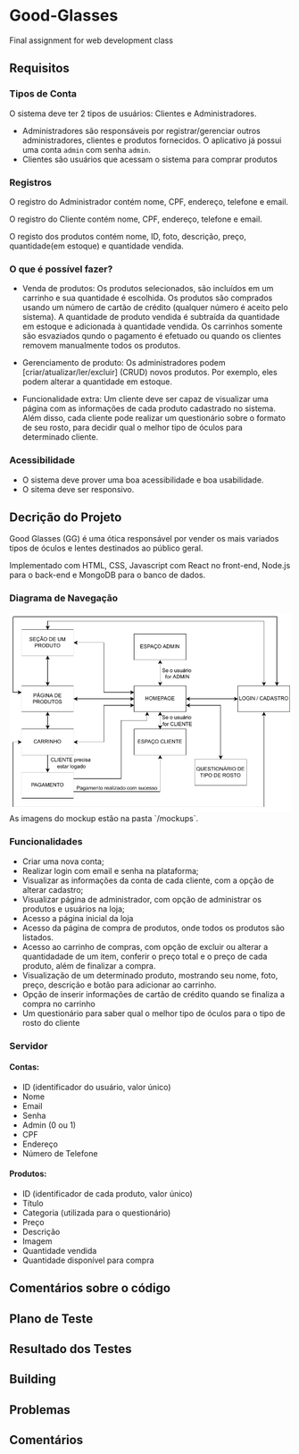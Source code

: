 # Good-Glasses
Final assignment for web development class

## Requisitos

### Tipos de Conta
O sistema deve ter 2 tipos de usuários: Clientes e Administradores.
- Administradores são responsáveis por registrar/gerenciar outros administradores,
clientes e produtos fornecidos. O aplicativo já possui uma conta `admin`
com senha `admin`.
- Clientes são usuários que acessam o sistema para comprar produtos

### Registros
O registro do Administrador contém nome, CPF, endereço, telefone e email.

O registro do Cliente contém nome, CPF, endereço, telefone e email.

O registo dos produtos contém nome, ID, foto, descrição, preço, quantidade(em estoque)
e quantidade vendida.

### O que é possível fazer?
- Venda de produtos: Os produtos selecionados, são incluídos em um carrinho e sua quantidade é
escolhida. Os produtos são comprados usando um número de cartão de crédito (qualquer número é
aceito pelo sistema). A quantidade de produto vendida é subtraída da quantidade em estoque e 
adicionada à quantidade vendida. Os carrinhos somente são esvaziados qundo o pagamento é efetuado
ou quando os clientes removem manualmente todos os produtos.

- Gerenciamento de produto: Os administradores podem [criar/atualizar/ler/excluir] (CRUD) novos
produtos. Por exemplo, eles podem alterar a quantidade em estoque.

- Funcionalidade extra: Um cliente deve ser capaz de visualizar uma página com as informações de cada
produto cadastrado no sistema. Além disso, cada cliente pode realizar um questionário sobre o formato
de seu rosto, para decidir qual o melhor tipo de óculos para determinado cliente.

### Acessibilidade
- O sistema deve prover uma boa acessibilidade e boa usabilidade.
- O sitema deve ser responsivo.

## Decrição do Projeto
Good Glasses (GG) é uma ótica responsável por vender os mais variados tipos de óculos e lentes
destinados ao público geral.

Implementado com HTML, CSS, Javascript com React no front-end, Node.js para o back-end e MongoDB
para o banco de dados.

### Diagrama de Navegação
<img src="https://github.com/pedromonici/Good-Glasses/blob/main/mockups/diagrama_navegacao.pdf" width=600px>
As imagens do mockup estão na pasta `/mockups`.

### Funcionalidades
- Criar uma nova conta;
- Realizar login com email e senha na plataforma;
- Visualizar as informações da conta de cada cliente, com a opção de alterar cadastro;
- Visualizar página de administrador, com opção de administrar os produtos e usuários na loja;
- Acesso a página inicial da loja 
- Acesso da página de compra de produtos, onde todos os produtos são listados.
- Acesso ao carrinho de compras, com opção de excluir ou alterar a quantidadade de um item, conferir
o preço total e o preço de cada produto, além de finalizar a compra.
- Visualização de um determinado produto, mostrando seu nome, foto, preço, descrição e botão para
adicionar ao carrinho.
- Opção de inserir informações de cartão de crédito quando se finaliza a compra no carrinho
- Um questionário para saber qual o melhor tipo de óculos para o tipo de rosto do cliente

### Servidor

#### Contas:
- ID (identificador do usuário, valor único)
- Nome
- Email
- Senha
- Admin (0 ou 1)
- CPF
- Endereço
- Número de Telefone

#### Produtos:
- ID (identificador de cada produto, valor único)
- Título
- Categoria (utilizada para o questionário)
- Preço
- Descrição
- Imagem
- Quantidade vendida
- Quantidade disponível para compra

## Comentários sobre o código

## Plano de Teste

## Resultado dos Testes

## Building

## Problemas

## Comentários
